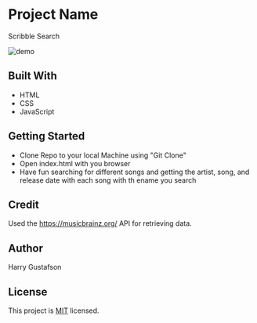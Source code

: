 # Project Name

Scribble Search

![demo](https://user-images.githubusercontent.com/89154145/148118896-3bec47dd-87cd-49c7-b03d-b18bc6beb634.gif)

## Built With

- HTML
- CSS
- JavaScript

## Getting Started

- Clone Repo to your local Machine using "Git Clone"
- Open index.html with you browser
- Have fun searching for different songs and getting the artist, song, and release date with each song with th ename you search

## Credit

Used the https://musicbrainz.org/ API for retrieving data.

## Author 
 
Harry Gustafson

## License

This project is [MIT](./MIT.md) licensed.
